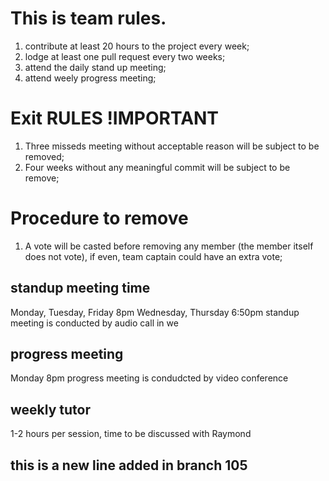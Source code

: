 # This is team rules.

1. contribute at least 20 hours to the project every week;
2. lodge at least one pull request every two weeks;
3. attend the daily stand up meeting;
4. attend weely progress meeting;

# Exit RULES !IMPORTANT

1. Three misseds meeting without acceptable reason will be subject to be removed;
2. Four weeks without any meaningful commit will be subject to be remove;

# Procedure to remove

1. A vote will be casted before removing any member (the member itself does not vote), if even, team captain could have an extra vote;

## standup meeting time

Monday, Tuesday, Friday 8pm
Wednesday, Thursday 6:50pm
standup meeting is conducted by audio call in we

## progress meeting

Monday 8pm
progress meeting is condudcted by video conference

## weekly tutor

1-2 hours per session, time to be discussed with Raymond

## this is a new line added in branch 105
